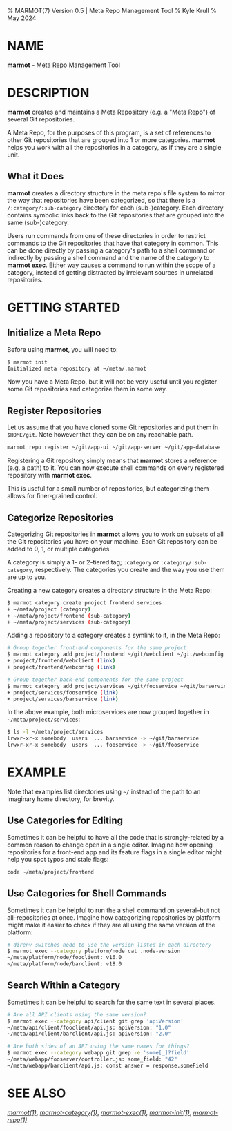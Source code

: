 % MARMOT(7) Version 0.5 | Meta Repo Management Tool
% Kyle Krull
% May 2024

# NAME

**marmot** - Meta Repo Management Tool

# DESCRIPTION

**marmot** creates and maintains a Meta Repository (e.g. a "Meta Repo") of several Git repositories.

A Meta Repo, for the purposes of this program, is a set of references to other Git repositories that
are grouped into 1 or more categories.  **marmot** helps you work with all the repositories in a
category, as if they are a single unit.

## What it Does

**marmot** creates a directory structure in the meta repo's file system to mirror the way that
repositories have been categorized, so that there is a `/:category/:sub-category` directory for each
(sub-)category.  Each directory contains symbolic links back to the Git repositories that are
grouped into the same (sub-)category.

Users run commands from one of these directories in order to restrict commands to the Git
repositories that have that category in common.  This can be done directly by passing a category's
path to a shell command or indirectly by passing a shell command and the name of the category to
**marmot exec**.  Either way causes a command to run within the scope of a category, instead of
getting distracted by irrelevant sources in unrelated repositories.

# GETTING STARTED

## Initialize a Meta Repo

Before using **marmot**, you will need to:

```sh
$ marmot init
Initialized meta repository at ~/meta/.marmot
```

Now you have a Meta Repo, but it will not be very useful until you register some Git repositories
and categorize them in some way.

## Register Repositories

Let us assume that you have cloned some Git repositories and put them in `$HOME/git`.  Note however
that they can be on any reachable path.

```sh
marmot repo register ~/git/app-ui ~/git/app-server ~/git/app-database
```

Registering a Git repository simply means that **marmot** stores a reference (e.g. a path) to it.
You can now execute shell commands on every registered repository with **marmot exec**.

This is useful for a small number of repositories, but categorizing them allows for finer-grained
control.

## Categorize Repositories

Categorizing Git repositories in **marmot** allows you to work on subsets of all the Git
repositories you have on your machine.  Each Git repository can be added to 0, 1, or multiple
categories.

A category is simply a 1- or 2-tiered tag; `:category` or `:category/:sub-category`, respectively.
The categories you create and the way you use them are up to you.

Creating a new category creates a directory structure in the Meta Repo:

```sh
$ marmot category create project frontend services
+ ~/meta/project (category)
+ ~/meta/project/frontend (sub-category)
+ ~/meta/project/services (sub-category)
```

Adding a repository to a category creates a symlink to it, in the Meta Repo:

```sh
# Group together front-end components for the same project
$ marmot category add project/frontend ~/git/webclient ~/git/webconfig
+ project/frontend/webclient (link)
+ project/frontend/webconfig (link)
```

```sh
# Group together back-end components for the same project
$ marmot category add project/services ~/git/fooservice ~/git/barservice
+ project/services/fooservice (link)
+ project/services/barservice (link)
```

In the above example, both microservices are now grouped together in `~/meta/project/services`:

```sh
$ ls -l ~/meta/project/services
lrwxr-xr-x somebody  users  ... barservice -> ~/git/barservice
lrwxr-xr-x somebody  users  ... fooservice -> ~/git/fooservice
```

# EXAMPLE

Note that examples list directories using `~/` instead of the path to an imaginary home directory,
for brevity.

## Use Categories for Editing

Sometimes it can be helpful to have all the code that is strongly-related by a common reason to
change open in a single editor.  Imagine how opening repositories for a front-end app and its
feature flags in a single editor might help you spot typos and stale flags:

```sh
code ~/meta/project/frontend
```

## Use Categories for Shell Commands

Sometimes it can be helpful to run the a shell command on several–but not all–repositories at once.
Imagine how categorizing repositories by platform might make it easier to check if they are all
using the same version of the platform:

```sh
# direnv switches node to use the version listed in each directory
$ marmot exec --category platform/node cat .node-version
~/meta/platform/node/fooclient: v16.0
~/meta/platform/node/barclient: v18.0
```

## Search Within a Category

Sometimes it can be helpful to search for the same text in several places.

```sh
# Are all API clients using the same version?
$ marmot exec --category api/client git grep 'apiVersion'
~/meta/api/client/fooclient/api.js: apiVersion: "1.0"
~/meta/api/client/barclient/api.js: apiVersion: "2.0"
```

```sh
# Are both sides of an API using the same names for things?
$ marmot exec --category webapp git grep -e 'some[_]?field'
~/meta/webapp/fooserver/controller.js: some_field: "42"
~/meta/webapp/barclient/api.js: const answer = response.someField

```

# SEE ALSO

[*marmot(1)*](./marmot.1.md), [*marmot-category(1)*](./marmot-category.1.md),
[*marmot-exec(1)*](./marmot-exec.1.md), [*marmot-init(1)*](./marmot-init.1.md),
[*marmot-repo(1)*](./marmot-repo.1.md)
